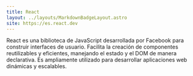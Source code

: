 ```yaml
---
title: React
layout: ../layouts/MarkdownBadgeLayout.astro
site: https://es.react.dev
---
```


React es una biblioteca de JavaScript desarrollada por Facebook para construir interfaces de usuario. Facilita la creación de componentes reutilizables y eficientes, manejando el estado y el DOM de manera declarativa. Es ampliamente utilizado para desarrollar aplicaciones web dinámicas y escalables.